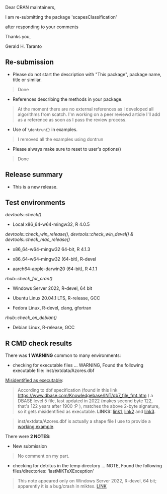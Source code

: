 Dear CRAN maintainers,

I am re-submitting the package 'scapesClassification' 

after responding to your comments

Thanks you,

Gerald H. Taranto

## Re-submission

* Please do not start the description with "This package", package name, title or similar.

> Done

* References describing the methods in your package.

> At the moment there are no external references as I developed all algorithms from scatch. 
I'm working on a peer reviewd article I'll add as a reference as soon as I pass the review
process.

* Use of `\dontrun{}` in examples.

> I removed all the examples using dontrun

* Please always make sure to reset to user's options()

> Done

## Release summary

* This is a new release.

## Test environments

_devtools::check()_

* Local x86_64-w64-mingw32, R 4.0.5

_devtools::check_win_release(), devtools::check_win_devel() & 
devtools::check_mac_release()_

* x86_64-w64-mingw32 64-bit, R 4.1.3

* x86_64-w64-mingw32 (64-bit), R-devel

* aarch64-apple-darwin20 (64-bit), R 4.1.1

_rhub::check_for_cran()_

* Windows Server 2022, R-devel, 64 bit

* Ubuntu Linux 20.04.1 LTS, R-release, GCC

* Fedora Linux, R-devel, clang, gfortran

_rhub::check_on_debian()_

* Debian Linux, R-release, GCC

## R CMD check results
  
There was **1 WARNING** common to many environments:

* checking for executable files ... WARNING, Found the following executable file: inst/extdata/Azores.dbf

[Misidentified as executable](https://mac.r-project.org/macbuilder/results/1647016745-f231131c578998f4/):

> According to dbf specification (found in this link https://www.dbase.com/Knowledgebase/INT/db7_file_fmt.htm ) a DBASE level 5 file, last updated in 2022 (makes second byte 122, that's 122 years after 1900 :P ), matches the above 2-byte signature, so it gets misidentified as executable. **LINKS:** [link1](https://bugs.astron.com/view.php?id=316), [link2](https://stat.ethz.ch/pipermail/r-package-devel/2022q1/007722.html) and [link3](https://stackoverflow.com/questions/70713010/convincing-r-that-the-dbf-file-associated-with-a-shp-file-is-not-an-executable). 

> inst/extdata/Azores.dbf is actually a shape file I use to provide a [working example](https://ghtaranto.github.io/scapesClassification/articles/ghp/scapesClassification_02_2_ISU.html#anchor-cells).

There were **2 NOTES**:

* New submission

> No comment on my part. 

* checking for detritus in the temp directory ... NOTE, Found the following files/directories:
    'lastMiKTeXException'
    
> This note appeared only on Windows Server 2022, R-devel, 64 bit; apparently it is a bug/crash in miktex. [LINK](https://githubhelp.com/r-hub/rhub/issues/503)
